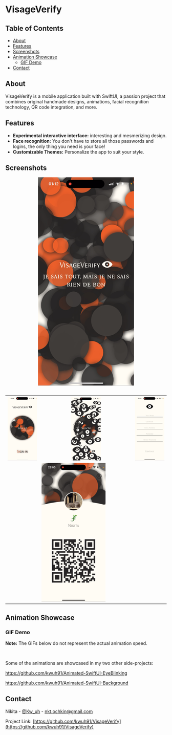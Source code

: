# VisageVerify

## Table of Contents

- [About](#about)
- [Features](#features)
- [Screenshots](#screenshots)
- [Animation Showcase](#animation-showcase)
  - [GIF Demo](#gif-demo)
- [Contact](#contact)

## About

VisageVerify is a mobile application built with SwiftUI, a passion project that combines original handmade designs, animations, facial recognition technology, QR code integration, and more.

## Features

- **Experimental interactive interface:** interesting and mesmerizing design.
- **Face recognition:** You don't have to store all those passwords and logins, the only thing you need is your face!
- **Customizable Themes:** Personalize the app to suit your style.

## Screenshots

<div align="center">
  <img src="extra/initial.PNG" alt="initial screen" width="300" align="center"/>
</div>

<br>

<table align="center">
  <tr>
    <td><img src="extra/main.PNG" alt="main screen" width="200"/></td>
    <td style="padding: 0 100px;"><img src="extra/scan.PNG" alt="mid scanning animation" width="200"/></td>
    <td><img src="extra/registration.PNG" alt="registration screen" width="200"/></td>
  </tr>
  <tr>
    <td></td>
    <td><img src="extra/profile.PNG" alt="registration screen" width="200"/></td>
    <td></td>
  </tr>
</table>

## Animation Showcase

### GIF Demo

**Note:** The GIFs below do not represent the actual animation speed.

<br>

Some of the animations are showcased in my two other side-projects:

https://github.com/kwuh91/Animated-SwiftUI-EyeBlinking

https://github.com/kwuh91/Animated-SwiftUI-Background

## Contact

Nikita - [@Kw_uh](https://t.me/Kw_uh) - nkt.ochkin@gmail.com

Project Link: [https://github.com/kwuh91/VisageVerify](https://github.com/kwuh91/VisageVerify)

